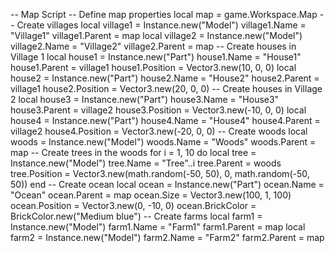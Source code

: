 -- Map Script  -- Define map properties local map = game.Workspace.Map  -- Create villages local village1 = Instance.new("Model") village1.Name = "Village1" village1.Parent = map  local village2 = Instance.new("Model") village2.Name = "Village2" village2.Parent = map  -- Create houses in Village 1 local house1 = Instance.new("Part") house1.Name = "House1" house1.Parent = village1 house1.Position = Vector3.new(10, 0, 0)  local house2 = Instance.new("Part") house2.Name = "House2" house2.Parent = village1 house2.Position = Vector3.new(20, 0, 0)  -- Create houses in Village 2 local house3 = Instance.new("Part") house3.Name = "House3" house3.Parent = village2 house3.Position = Vector3.new(-10, 0, 0)  local house4 = Instance.new("Part") house4.Name = "House4" house4.Parent = village2 house4.Position = Vector3.new(-20, 0, 0)  -- Create woods local woods = Instance.new("Model") woods.Name = "Woods" woods.Parent = map  -- Create trees in the woods for i = 1, 10 do     local tree = Instance.new("Model")     tree.Name = "Tree"..i     tree.Parent = woods     tree.Position = Vector3.new(math.random(-50, 50), 0, math.random(-50, 50)) end  -- Create ocean local ocean = Instance.new("Part") ocean.Name = "Ocean" ocean.Parent = map ocean.Size = Vector3.new(100, 1, 100) ocean.Position = Vector3.new(0, -10, 0) ocean.BrickColor = BrickColor.new("Medium blue")  -- Create farms local farm1 = Instance.new("Model") farm1.Name = "Farm1" farm1.Parent = map  local farm2 = Instance.new("Model") farm2.Name = "Farm2" farm2.Parent = map
